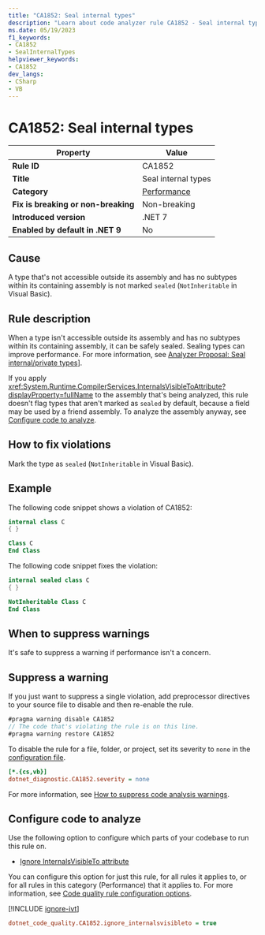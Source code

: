 ```yaml
---
title: "CA1852: Seal internal types"
description: "Learn about code analyzer rule CA1852 - Seal internal types."
ms.date: 05/19/2023
f1_keywords:
- CA1852
- SealInternalTypes
helpviewer_keywords:
- CA1852
dev_langs:
- CSharp
- VB
---
```


# CA1852: Seal internal types

| Property                            | Value                                  |
|-------------------------------------|----------------------------------------|
| **Rule ID**                         | CA1852                                 |
| **Title**                           | Seal internal types                    |
| **Category**                        | [Performance](performance-warnings.md) |
| **Fix is breaking or non-breaking** | Non-breaking                           |
| **Introduced version**              | .NET 7                                 |
| **Enabled by default in .NET 9**    | No                                     |

## Cause

A type that's not accessible outside its assembly and has no subtypes within its containing assembly is not marked `sealed` (`NotInheritable` in Visual Basic).

## Rule description

When a type isn't accessible outside its assembly and has no subtypes within its containing assembly, it can be safely sealed. Sealing types can improve performance. For more information, see [Analyzer Proposal: Seal internal/private types](https://github.com/dotnet/runtime/issues/49944)].

If you apply <xref:System.Runtime.CompilerServices.InternalsVisibleToAttribute?displayProperty=fullName> to the assembly that's being analyzed, this rule doesn't flag types that aren't marked as `sealed` by default, because a field may be used by a friend assembly. To analyze the assembly anyway, see [Configure code to analyze](#configure-code-to-analyze).

## How to fix violations

Mark the type as `sealed` (`NotInheritable` in Visual Basic).

## Example

The following code snippet shows a violation of CA1852:

```csharp
internal class C
{ }
```

```vb
Class C
End Class
```

The following code snippet fixes the violation:

```csharp
internal sealed class C
{ }
```

```vb
NotInheritable Class C
End Class
```

## When to suppress warnings

It's safe to suppress a warning if performance isn't a concern.

## Suppress a warning

If you just want to suppress a single violation, add preprocessor directives to your source file to disable and then re-enable the rule.

```csharp
#pragma warning disable CA1852
// The code that's violating the rule is on this line.
#pragma warning restore CA1852
```

To disable the rule for a file, folder, or project, set its severity to `none` in the [configuration file](../configuration-files.md).

```ini
[*.{cs,vb}]
dotnet_diagnostic.CA1852.severity = none
```

For more information, see [How to suppress code analysis warnings](../suppress-warnings.md).

## Configure code to analyze

Use the following option to configure which parts of your codebase to run this rule on.

- [Ignore InternalsVisibleTo attribute](#ignore-internalsvisibleto-attribute)

You can configure this option for just this rule, for all rules it applies to, or for all rules in this category (Performance) that it applies to. For more information, see [Code quality rule configuration options](../code-quality-rule-options.md).

[!INCLUDE [ignore-ivt](../includes/ignore-ivt.md)]

```ini
dotnet_code_quality.CA1852.ignore_internalsvisibleto = true
```
